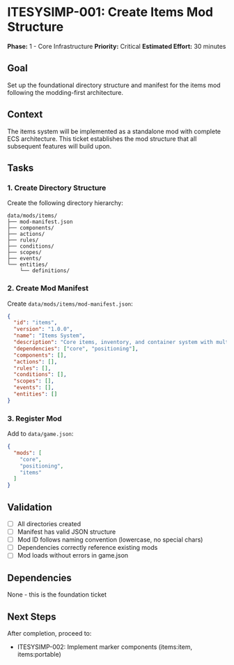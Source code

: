 # ITESYSIMP-001: Create Items Mod Structure

**Phase:** 1 - Core Infrastructure
**Priority:** Critical
**Estimated Effort:** 30 minutes

## Goal

Set up the foundational directory structure and manifest for the items mod following the modding-first architecture.

## Context

The items system will be implemented as a standalone mod with complete ECS architecture. This ticket establishes the mod structure that all subsequent features will build upon.

## Tasks

### 1. Create Directory Structure

Create the following directory hierarchy:

```
data/mods/items/
├── mod-manifest.json
├── components/
├── actions/
├── rules/
├── conditions/
├── scopes/
├── events/
└── entities/
    └── definitions/
```

### 2. Create Mod Manifest

Create `data/mods/items/mod-manifest.json`:

```json
{
  "id": "items",
  "version": "1.0.0",
  "name": "Items System",
  "description": "Core items, inventory, and container system with multi-target actions",
  "dependencies": ["core", "positioning"],
  "components": [],
  "actions": [],
  "rules": [],
  "conditions": [],
  "scopes": [],
  "events": [],
  "entities": []
}
```

### 3. Register Mod

Add to `data/game.json`:

```json
{
  "mods": [
    "core",
    "positioning",
    "items"
  ]
}
```

## Validation

- [ ] All directories created
- [ ] Manifest has valid JSON structure
- [ ] Mod ID follows naming convention (lowercase, no special chars)
- [ ] Dependencies correctly reference existing mods
- [ ] Mod loads without errors in game.json

## Dependencies

None - this is the foundation ticket

## Next Steps

After completion, proceed to:
- ITESYSIMP-002: Implement marker components (items:item, items:portable)
